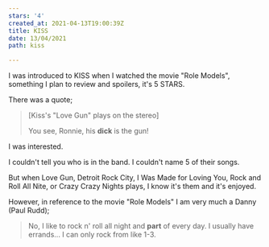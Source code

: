 ```yaml
---
stars: '4'
created_at: 2021-04-13T19:00:39Z
title: KISS
date: 13/04/2021
path: kiss

---
```

I was introduced to KISS when I watched the movie "Role Models", something I plan to review and spoilers, it's 5 STARS.

There was a quote;

> \[Kiss's "Love Gun" plays on the stereo\]   
>   
> You see, Ronnie, his **dick** is the gun!

I was interested.

I couldn't tell you who is in the band. I couldn't name 5 of their songs.

But when Love Gun, Detroit Rock City, I Was Made for Loving You, Rock and Roll All Nite, or Crazy Crazy Nights plays, I know it's them and it's enjoyed.

However, in reference to the movie "Role Models" I am very much a Danny (Paul Rudd);

> No, I like to rock n' roll all night and **part** of every day. I usually have errands... I can only rock from like 1-3.